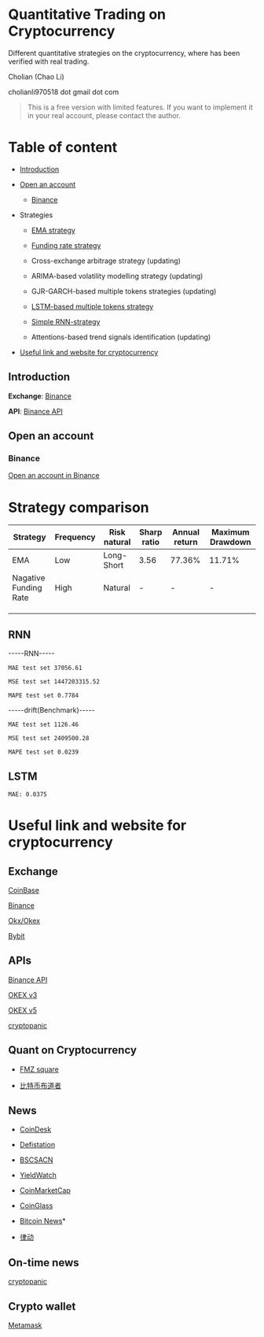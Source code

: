 # Quantitative Trading on Cryptocurrency

Different quantitative strategies on the cryptocurrency, where has been verified with real trading.

Cholian (Chao Li)

cholianli970518 dot gmail dot com

> This is a free version with limited features. If you want to implement it in your real account, please contact the author.

# Table of content
* [Introduction](#introduction)
* [Open an account](#open-an-account)
    * [Binance](#biance)
    
* Strategies

    * [EMA strategy](https://github.com/Cholianlll/Quant_Crypto/tree/main/strategies/ema)
    * [Funding rate strategy](#funding-rate-strategy)

    * Cross-exchange arbitrage strategy (updating)
    * ARIMA-based volatility modelling strategy (updating)
    * GJR-GARCH-based multiple tokens strategies (updating)
    * [LSTM-based multiple tokens strategy](#lstm)
    * [Simple RNN-strategy](#rnn)
    * Attentions-based trend signals identification (updating)

* [Useful link and website for cryptocurrency](#useful-link-and-website-for-cryptocurrency)

## Introduction

**Exchange**: [Binance](https://www.binance.com/en)

**API**: [Binance API](https://binance-docs.github.io/apidocs/spot/en/)

## Open an account

### Binance

[Open an account in Binance](https://accounts.binance.com/en/register)



# Strategy comparison

| Strategy              | Frequency | Risk natural | Sharp ratio | Annual return | Maximum Drawdown |
| --------------------- | --------- | ------------ | ----------- | ------------- | ---------------- |
| EMA                   | Low       | Long-Short   | 3.56        | 77.36%        | 11.71%           |
| Nagative Funding Rate | High      | Natural      | -           | -             | -                |
|                       |           |              |             |               |                  |
|                       |           |              |             |               |                  |
|                       |           |              |             |               |                  |


## RNN

-----RNN----- 

```
MAE test set 37056.61 

MSE test set 1447203315.52 

MAPE test set 0.7784 
```

-----drift(Benchmark)----- 

```
MAE test set 1126.46 

MSE test set 2409500.28 

MAPE test set 0.0239
```

## LSTM

```
MAE: 0.0375
```



# Useful link and website for cryptocurrency

## Exchange

[CoinBase](https://www.coinbase.com/)

[Binance](https://www.binance.com/)

[Okx/Okex](https://www.okx.com/)

[Bybit](https://www.bybit.com/)

## APIs

[Binance API](https://binance-docs.github.io/apidocs/spot/en/#change-log)

[OKEX v3](https://www.okx.com/docs/en/)

[OKEX v5](https://www.okx.com/docs-v5/en/)

[cryptopanic](https://cryptopanic.com/developers/api/)

## Quant on Cryptocurrency

* [FMZ square](https://www.fmz.com/square)

* [比特币布道者](http://btc.mom/)



## News

* [CoinDesk](https://www.coindesk.com/)

* [Defistation](https://www.defistation.io/)

* [BSCSACN](https://bscscan.com/)

* [YieldWatch](https://www.yieldwatch.net/)

* [CoinMarketCap](https://coinmarketcap.com/)

* [CoinGlass](https://www.coinglass.com/)

* [Bitcoin News](https://news.bitcoin.com/about-bitcoin-news/)*

* [律动](https://www.theblockbeats.info/)

## On-time news

[cryptopanic](https://cryptopanic.com/)

## Crypto wallet

[Metamask](https://metamask.io/)



